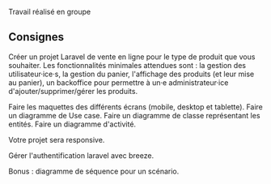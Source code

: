 Travail réalisé en groupe

## Consignes

Créer un projet Laravel de vente en ligne pour le type de produit que vous souhaiter. Les fonctionnalités minimales attendues sont : la gestion des utilisateur·ice·s, la gestion du panier, l'affichage des produits (et leur mise au panier), un backoffice pour permettre à un·e administrateur·ice d'ajouter/supprimer/gérer les produits.

Faire les maquettes des différents écrans (mobile, desktop et tablette).
Faire un diagramme de Use case.
Faire un diagramme de classe représentant les entités.
Faire un diagramme d'activité.

Votre projet sera responsive.

Gérer l'authentification laravel avec breeze.

Bonus : diagramme de séquence pour un scénario.